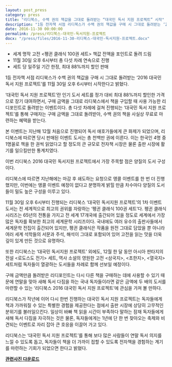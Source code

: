```yaml
---
layout: post_press
category: press
title: "리디북스, 수백 권의 책값을 그대로 돌려받는 “대국민 독서 지원 프로젝트” 시작"
description: "1등 전자책 서점 리디북스가 수백 권의 책값을 구매 시 그대로 돌려받는 ‘2016 대국민 독서 지원 프로젝트’를 11월 30일 오후 6시부터 시작한다고 밝혔다.‘대국민 독서 지원 프로젝트’란 인기 도서 세트를 정가 대비 최대 88%까지 할인한 가격으로 장기 대여하면서, 구매 금액을 그대로 리디북스에서 책을 구입할 때 사용 가능한 리디포인트로 돌려받는 이벤트이다. 총 다섯 차례에 걸쳐 진행되는 ‘대국민 독서 지원 프로젝트’를 통해 구매자는 구매 금액을 그대로 돌려받아, 수백 권의 책을 사실상 무료로 마련하는 혜택을 받는다."
date: 2016-11-30 00:00:00
permalink: /press/리디북스-대국민-독서지원-프로젝트
docx: "/press/files/2016-11-30-리디북스-대국민-독서지원-프로젝트.docx"
---
```


- 세계 명작 고전 <펭귄 클래식 100권 세트> 책값 전액을 포인트로 돌려 드림
- 11월 30일 오후 6시부터 총 다섯 차례 연속으로 진행
- 세트 당 일주일 기간 한정, 최대 88%까지 할인 판매
 
1등 전자책 서점 리디북스가 수백 권의 책값을 구매 시 그대로 돌려받는 ‘2016 대국민 독서 지원 프로젝트’를 11월 30일 오후 6시부터 시작한다고 밝혔다.
 
‘대국민 독서 지원 프로젝트’란 인기 도서 세트를 정가 대비 최대 88%까지 할인한 가격으로 장기 대여하면서, 구매 금액을 그대로 리디북스에서 책을 구입할 때 사용 가능한 리디포인트로 돌려받는 이벤트이다. 총 다섯 차례에 걸쳐 진행되는 ‘대국민 독서 지원 프로젝트’를 통해 구매자는 구매 금액을 그대로 돌려받아, 수백 권의 책을 사실상 무료로 마련하는 혜택을 받는다.
 
본 이벤트는 지난해 12월 처음으로 진행되어 독서 애호가들에게 큰 화제가 되었으며, 리디북스에 따르면 당시 판매된 이벤트 도서는 총 천백만 권에 이른다. 이는 한국인 4명 중 1명꼴로 책을 한 권씩 읽었다고 할 정도의 큰 규모로 전자책 시장은 물론 출판 시장에 활기를 일으킬만한 통계치였다.
 
이번 리디북스 2016 대국민 독서지원 프로젝트에서 가장 주목할 점은 양질의 도서 구성이다.
 
리디북스에 따르면 지난해에는 마감 후 쇄도하는 요청으로 앵콜 이벤트를 한 번 더 진행했지만, 이번에는 앵콜 이벤트 예정이 없다고 분명하게 밝힐 만큼 차수마다 양질의 도서들이 밀도 높은 구성을 이루고 있다.
 
11월 30일 오후 6시부터 진행되는 리디북스 ‘대국민 독서지원 프로젝트’의 1차 이벤트 도서는 전 세계적으로 최고의 권위를 자랑하는 ‘펭귄 클래식 100권 세트’다. 펭귄 클래식 시리즈는 65년의 전통을 가지고 전 세계 17개국에 출간되어 있을 정도로 세계에서 가장 많은 독자를 확보한 최고의 세계문학 시리즈이다. 국내에도 여러 유수의 출판사들에서 세계문학 전집이 출간되어 있지만, 펭귄 클래식은 작품을 원전 그대로 담았을 뿐 아니라 여러 세계 석학들의 서문과 주석, 해석이 그대로 포함되어 있어 고전을 읽는 맛을 더욱 깊이 있게 만든 것으로 유명하다.
 
또한 리디북스는 ‘대국민 독서지원 프로젝트’ 외에도, 12월 한 달 동안 아시아 판타지의 전설 <로도스도 전기> 세트, 역사 소설의 영원한 고전 <삼국지>, <초한지>, <열국지> 세트처럼 독자들이 열광하는 도서들을 차례로 함께 선보일 예정이다.
 
구매 금액만큼 돌려받은 리디포인트는 다시 다른 책을 구매하는 데에 사용할 수 있기 때문에 연말을 맞아 새해 독서 다짐을 하는 국내 독자들이라면 같은 금액에 두 배의 도서를 마련할 수 있는 ‘리디북스 2016 대국민 독서 지원 프로젝트’에 관심을 가져 볼 만하다.
 
리디북스가 작년에 이어 다시 한번 진행하는 대국민 독서 지원 프로젝트는 독자들에게 책과 가까워질 수 있는 특별한 경험을 제공한다는 점에서 출판 시장에 상당히 고무적인 분위기를 불러일으킨다. 일상이 바빠 책 읽을 시간이 부족하다 말하는 잠재 독자들에게 새해 독서 다짐을 자극하는 것은 물론, 독자들에게는 1년에 단 한 번 찾아오는 축제와 비견되는 이벤트로 자리 잡아 큰 호응을 이끌어 가고 있다.
 
리디북스는 ‘대국민 독서 지원 프로젝트’를 통해 보다 많은 사람들이 연말 독서 의지를 느낄 수 있도록 돕고, 독자들이 책을 더 가까이 접할 수 있도록 전자책을 경험하는 계기를 마련하는 기회가 되었으면 한다고 밝혔다.


[**관련사진 다운로드**](/press/files/2016-11-30-리디북스-대국민-독서지원-프로젝트.zip)
